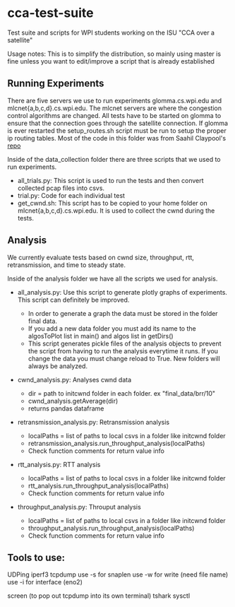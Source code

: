 # cca-test-suite

Test suite and scripts for WPI students working on the ISU "CCA over a satellite"

Usage notes: This is to simplify the distribution, so mainly using master is fine unless you want to edit/improve a script that is already established

## Running Experiments

There are five servers we use to run experiments glomma.cs.wpi.edu and mlcnet{a,b,c,d}.cs.wpi.edu. The mlcnet servers are where the congestion control algorithms are changed. All tests have to be started on glomma to ensure that the connection goes through the satellite connection. If glomma is ever restarted the setup_routes.sh script must be run to setup the proper ip routing tables. Most of the code in this folder was from Saahil Claypool's [repo](https://github.com/SaahilClaypool/Satellite)

Inside of the data_collection folder there are three scripts that we used to run experiments.

-   all_trials.py: This script is used to run the tests and then convert collected pcap files into csvs.
-   trial.py: Code for each individual test
-   get_cwnd.sh: This script has to be copied to your home folder on mlcnet{a,b,c,d}.cs.wpi.edu. It is used to collect the cwnd during the tests.

## Analysis

We currently evaluate tests based on cwnd size, throughput, rtt, retransmission, and time to steady state.

Inside of the analysis folder we have all the scripts we used for analysis.

-   all_analysis.py: Use this script to generate plotly graphs of experiments. This script can definitely be improved.
    -   In order to generate a graph the data must be stored in the folder final data.
    -   If you add a new data folder you must add its name to the algosToPlot list in main() and algos list in getDirs()
    -   This script generates pickle files of the analysis objects to prevent the script from having to run the analysis everytime it runs. If you change the data you must change reload to True. New folders will always be analyzed.
-   cwnd_analysis.py: Analyses cwnd data
    -   dir = path to initcwnd folder in each folder. ex "final_data/brr/10"
    -   cwnd_analysis.getAverage(dir)
    -   returns pandas dataframe
-   retransmission_analysis.py: Retransmission analysis
    -   localPaths = list of paths to local csvs in a folder like initcwnd folder
    -   retransmission_analysis.run_throughput_analysis(localPaths)
    -   Check function comments for return value info
-   rtt_analysis.py: RTT analysis

    -   localPaths = list of paths to local csvs in a folder like initcwnd folder
    -   rtt_analysis.run_throughput_analysis(localPaths)
    -   Check function comments for return value info

-   throughput_analysis.py: Throuput analysis
    -   localPaths = list of paths to local csvs in a folder like initcwnd folder
    -   throughput_analysis.run_throughput_analysis(localPaths)
    -   Check function comments for return value info

## Tools to use:

UDPing
iperf3
tcpdump
use -s for snaplen
use -w for write (need file name)
use -i for interface (eno2)

screen (to pop out tcpdump into its own terminal)
tshark
sysctl

